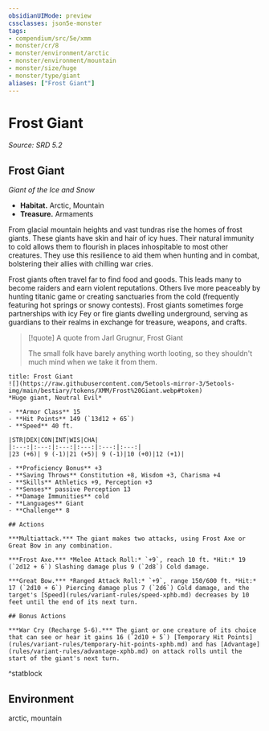 ```yaml
---
obsidianUIMode: preview
cssclasses: json5e-monster
tags:
- compendium/src/5e/xmm
- monster/cr/8
- monster/environment/arctic
- monster/environment/mountain
- monster/size/huge
- monster/type/giant
aliases: ["Frost Giant"]
---
```

# Frost Giant
*Source: SRD 5.2*  

## Frost Giant

*Giant of the Ice and Snow*

- **Habitat.** Arctic, Mountain  
- **Treasure.** Armaments  

From glacial mountain heights and vast tundras rise the homes of frost giants. These giants have skin and hair of icy hues. Their natural immunity to cold allows them to flourish in places inhospitable to most other creatures. They use this resilience to aid them when hunting and in combat, bolstering their allies with chilling war cries.

Frost giants often travel far to find food and goods. This leads many to become raiders and earn violent reputations. Others live more peaceably by hunting titanic game or creating sanctuaries from the cold (frequently featuring hot springs or snowy contests). Frost giants sometimes forge partnerships with icy Fey or fire giants dwelling underground, serving as guardians to their realms in exchange for treasure, weapons, and crafts.

> [!quote] A quote from Jarl Grugnur, Frost Giant  
> 
> The small folk have barely anything worth looting, so they shouldn't much mind when we take it from them.


```ad-statblock
title: Frost Giant
![](https://raw.githubusercontent.com/5etools-mirror-3/5etools-img/main/bestiary/tokens/XMM/Frost%20Giant.webp#token)
*Huge giant, Neutral Evil*

- **Armor Class** 15
- **Hit Points** 149 (`13d12 + 65`)
- **Speed** 40 ft.

|STR|DEX|CON|INT|WIS|CHA|
|:---:|:---:|:---:|:---:|:---:|:---:|
|23 (+6)| 9 (-1)|21 (+5)| 9 (-1)|10 (+0)|12 (+1)|

- **Proficiency Bonus** +3
- **Saving Throws** Constitution +8, Wisdom +3, Charisma +4
- **Skills** Athletics +9, Perception +3
- **Senses** passive Perception 13
- **Damage Immunities** cold
- **Languages** Giant
- **Challenge** 8

## Actions

***Multiattack.*** The giant makes two attacks, using Frost Axe or Great Bow in any combination.

***Frost Axe.*** *Melee Attack Roll:* `+9`, reach 10 ft. *Hit:* 19 (`2d12 + 6`) Slashing damage plus 9 (`2d8`) Cold damage.

***Great Bow.*** *Ranged Attack Roll:* `+9`, range 150/600 ft. *Hit:* 17 (`2d10 + 6`) Piercing damage plus 7 (`2d6`) Cold damage, and the target's [Speed](rules/variant-rules/speed-xphb.md) decreases by 10 feet until the end of its next turn.

## Bonus Actions

***War Cry (Recharge 5-6).*** The giant or one creature of its choice that can see or hear it gains 16 (`2d10 + 5`) [Temporary Hit Points](rules/variant-rules/temporary-hit-points-xphb.md) and has [Advantage](rules/variant-rules/advantage-xphb.md) on attack rolls until the start of the giant's next turn.
```
^statblock

## Environment

arctic, mountain